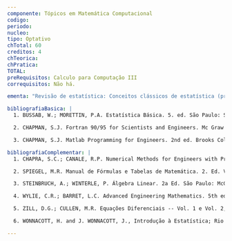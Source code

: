 ```yaml
---
componente: Tópicos em Matemática Computacional
codigo:  
periodo: 
nucleo: 
tipo: Optativo
chTotal: 60 
creditos: 4
chTeorica: 
chPratica: 
TOTAL: 
preRequisitos: Calculo para Computação III
correquisitos: Não há.

ementa: "Revisão de estatística: Conceitos clássicos de estatística (probabilidade, distribuições de probabilidade, médias, variância). Introdução ao pacote computacional STATISTICA. Revisão de álgebra matricial: Operações com matrizes e vetores. Valores característicos e vetores característicos de matrizes quadradas. Forma canônica de matrizes. Solução de um sistema de equações lineares e análise da solução. Introdução ao pacote computacional MATLAB. Revisão de métodos numéricos: Métodos de busca de zeros de funções. Interpolação de dados experimentais. Integração numérica. Resolução numérica de equações diferenciais. Revisão de equações diferenciais: Solução analítica de EDOs. Solução de EDOs de 1. e 2. ordem. Noções básicas de EDPs."

bibliografiaBasica: |
  1. BUSSAB, W.; MORETTIN, P.A. Estatística Básica. 5. ed. São Paulo: Saraiva, 2004.

  2. CHAPMAN, S.J. Fortran 90/95 for Scientists and Engineers. Mc Graw Hill, 1997.

  3. CHAPMAN, S.J. Matlab Programming for Engineers. 2nd ed. Brooks Cole, 2001.

bibliografiaComplementar: |
  1. CHAPRA, S.C.; CANALE, R.P. Numerical Methods for Engineers with Programming and Software Applications. 4th Ed. Mc Graw Hill, 2002.

  2. SPIEGEL, M.R. Manual de Fórmulas e Tabelas de Matemática. 2. Ed. Versão rev. E ampl. Makron Books, 2002.

  3. STEINBRUCH, A.; WINTERLE, P. Álgebra Linear. 2a Ed. São Paulo: McGraw Hill, 1987.

  4. WYLIE, C.R.; BARRET, L.C. Advanced Engineering Mathematics. 5th ed. McGraw Hill, 1982.

  5. ZILL, D.G.; CULLEN, M.R. Equações Diferenciais -- Vol. 1 e Vol. 2, 3. Ed. São Paulo: Makron Books, 2001.

  6. WONNACOTT, H. and J. WONNACOTT, J., Introdução à Estatística; Rio de Janeiro, RJ: Livros Técnicos e Científicos; 1980.

---
```

